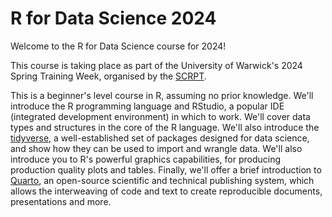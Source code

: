 # R for Data Science 2024

Welcome to the R for Data Science course for 2024!

This course is taking place as part of the University of Warwick's 2024 Spring Training Week, organised by the [SCRPT](https://warwick.ac.uk/research/rtp/sc/).

This is a beginner's level course in R, assuming no prior knowledge. We'll introduce the R programming language and RStudio, a popular IDE (integrated development environment) in which to work. We'll cover data types and structures in the core of the R language. We'll also introduce the [tidyverse](https://tidyverse.org), a well-established set of packages designed for data science, and show how they can be used to import and wrangle data. We'll also introduce you to R's powerful graphics capabilities, for producing production quality plots and tables. Finally, we'll offer a brief introduction to [Quarto](https://quarto.org), an open-source scientific and technical publishing system, which allows the interweaving of code and text to create reproducible documents, presentations and more.

